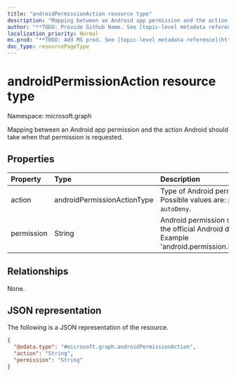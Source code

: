 ```yaml
---
title: "androidPermissionAction resource type"
description: "Mapping between an Android app permission and the action Android should take when that permission is requested."
author: "**TODO: Provide Github Name. See [topic-level metadata reference](https://msgo.azurewebsites.net/add/document/guidelines/metadata.html#topic-level-metadata)**"
localization_priority: Normal
ms.prod: "**TODO: Add MS prod. See [topic-level metadata reference](https://msgo.azurewebsites.net/add/document/guidelines/metadata.html#topic-level-metadata)**"
doc_type: resourcePageType
---
```


# androidPermissionAction resource type

Namespace: microsoft.graph



Mapping between an Android app permission and the action Android should take when that permission is requested.

## Properties
|Property|Type|Description|
|:---|:---|:---|
|action|androidPermissionActionType|Type of Android permission action. Possible values are: `prompt`, `autoGrant`, `autoDeny`.|
|permission|String|Android permission string, defined in the official Android documentation.  Example 'android.permission.READ_CONTACTS'.|

## Relationships
None.

## JSON representation
The following is a JSON representation of the resource.
<!-- {
  "blockType": "resource",
  "@odata.type": "microsoft.graph.androidPermissionAction"
}
-->
``` json
{
  "@odata.type": "#microsoft.graph.androidPermissionAction",
  "action": "String",
  "permission": "String"
}
```

